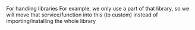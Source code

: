 For handling libraries
For example, we only use a part of that library, so we will move that service/function into this (to custom) instead of importing/installing the whole library